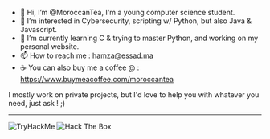 - 👋 Hi, I’m @MoroccanTea, I'm a young computer science student.
- 👀 I’m interested in Cybersecurity, scripting w/ Python, but also Java & Javascript.
- 🌱 I’m currently learning C & trying to master Python, and working on my personal website.
- 📫 How to reach me : hamza@essad.ma
- ☕ You can also buy me a coffee @ : https://www.buymeacoffee.com/moroccantea

I mostly work on private projects, but I'd love to help you with whatever you need, just ask ! ;) 

_________________________________________________________________________________________________________________________________________________________________________

<image src="https://tryhackme-badges.s3.amazonaws.com/MoroccanTea.png" alt="TryHackMe">

<img src="https://www.hackthebox.eu/badge/image/687275" alt="Hack The Box">
<!---
MoroccanTea/MoroccanTea is a ✨ special ✨ repository because its `README.md` (this file) appears on your GitHub profile.
You can click the Preview link to take a look at your changes.
--->
